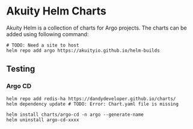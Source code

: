 # Akuity Helm Charts

Akuity Helm is a collection of charts for Argo projects. The charts can be added using following command:

```
# TODO: Need a site to host
helm repo add argo https://akuityio.github.io/helm-builds
```

## Testing


### Argo CD

```
helm repo add redis-ha https://dandydeveloper.github.io/charts/
helm dependency update # TODO: Error: Chart.yaml file is missing
```

```
helm install charts/argo-cd -n argo --generate-name
helm uninstall argo-cd-xxxx
```
